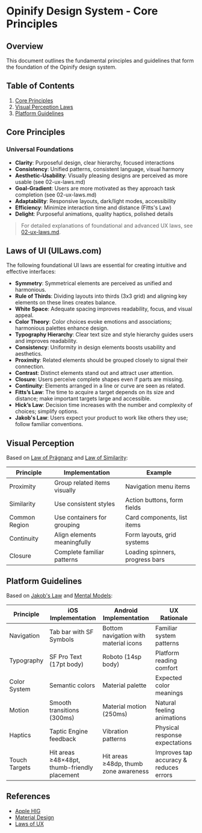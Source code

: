 # Opinify Design System - Core Principles

## Overview
This document outlines the fundamental principles and guidelines that form the foundation of the Opinify design system.

## Table of Contents
1. [Core Principles](#core-principles)
2. [Visual Perception Laws](#visual-perception)
3. [Platform Guidelines](#platform-guidelines)

## Core Principles

### Universal Foundations
- **Clarity**: Purposeful design, clear hierarchy, focused interactions
- **Consistency**: Unified patterns, consistent language, visual harmony
- **Aesthetic-Usability**: Visually pleasing designs are perceived as more usable (see 02-ux-laws.md)
- **Goal-Gradient**: Users are more motivated as they approach task completion (see 02-ux-laws.md)
- **Adaptability**: Responsive layouts, dark/light modes, accessibility
- **Efficiency**: Minimize interaction time and distance (Fitts's Law)
- **Delight**: Purposeful animations, quality haptics, polished details

> For detailed explanations of foundational and advanced UX laws, see [02-ux-laws.md](./02-ux-laws.md).

## Laws of UI (UILaws.com)
The following foundational UI laws are essential for creating intuitive and effective interfaces:

- **Symmetry**: Symmetrical elements are perceived as unified and harmonious.
- **Rule of Thirds**: Dividing layouts into thirds (3x3 grid) and aligning key elements on these lines creates balance.
- **White Space**: Adequate spacing improves readability, focus, and visual appeal.
- **Color Theory**: Color choices evoke emotions and associations; harmonious palettes enhance design.
- **Typography Hierarchy**: Clear text size and style hierarchy guides users and improves readability.
- **Consistency**: Uniformity in design elements boosts usability and aesthetics.
- **Proximity**: Related elements should be grouped closely to signal their connection.
- **Contrast**: Distinct elements stand out and attract user attention.
- **Closure**: Users perceive complete shapes even if parts are missing.
- **Continuity**: Elements arranged in a line or curve are seen as related.
- **Fitts’s Law**: The time to acquire a target depends on its size and distance; make important targets large and accessible.
- **Hick’s Law**: Decision time increases with the number and complexity of choices; simplify options.
- **Jakob's Law**: Users expect your product to work like others they use; follow familiar conventions.

## Visual Perception
Based on [Law of Prägnanz](https://lawsofux.com/law-of-prägnanz/) and [Law of Similarity](https://lawsofux.com/law-of-similarity/):

| Principle          | Implementation                | Example                         |
|-------------------|-------------------------------|--------------------------------|
| Proximity         | Group related items visually  | Navigation menu items           |
| Similarity        | Use consistent styles         | Action buttons, form fields     |
| Common Region     | Use containers for grouping   | Card components, list items     |
| Continuity        | Align elements meaningfully   | Form layouts, grid systems      |
| Closure           | Complete familiar patterns    | Loading spinners, progress bars |

## Platform Guidelines
Based on [Jakob's Law](https://lawsofux.com/jakobs-law/) and [Mental Models](https://lawsofux.com/mental-model/):

| Principle       | iOS Implementation          | Android Implementation           | UX Rationale                    |
|-----------------|-----------------------------|----------------------------------|--------------------------------|
| Navigation      | Tab bar with SF Symbols     | Bottom navigation with material icons | Familiar system patterns        |
| Typography      | SF Pro Text (17pt body)     | Roboto (14sp body)              | Platform reading comfort        |
| Color System    | Semantic colors             | Material palette                 | Expected color meanings         |
| Motion          | Smooth transitions (300ms)  | Material motion (250ms)          | Natural feeling animations      |
| Haptics         | Taptic Engine feedback      | Vibration patterns               | Physical response expectations  |
| Touch Targets   | Hit areas ≥48×48pt, thumb-friendly placement | Hit areas ≥48dp, thumb zone awareness | Improves tap accuracy & reduces errors |

## References
- [Apple HIG](https://developer.apple.com/design/human-interface-guidelines)
- [Material Design](https://material.io)
- [Laws of UX](https://lawsofux.com)
